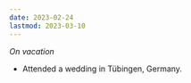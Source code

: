 ```yaml
---
date: 2023-02-24
lastmod: 2023-03-10
---
```


_On vacation_

- Attended a wedding in Tübingen, Germany.
